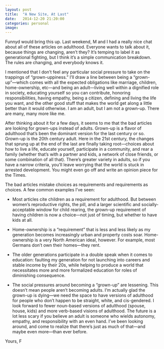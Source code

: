 ```yaml
---
layout: post
title:  "A New Site, At Last"
date:   2014-12-20 21:20:00
categories: personal
image:
---
```


Funnyd would bring this up. Last weekend, M and I had a really nice chat about all of these articles on adulthood. Everyone wants to talk about it, because things are changing, aren’t they? It’s temping to label it as generational fighting, but I think it’s a simple communication breakdown. The rules are changing, and everybody knows it.

I mentioned that I don’t feel any particular social pressure to take on the trappings of “grown-uppiness.” I’ll draw a line between being a “grown-up”—which comes with all the expected obligations like marriage, children, home-ownership, etc—and being an adult—living well within a dignified role in society, educating yourself so you can contribute, honoring responsibilities, having empathy, being a citizen, defining and living the life you want, and the other good stuff that makes the world get along a little better than it would otherwise. I am an adult, but I am not a grown-up. There are many, many more like me.

After thinking about it for a few days, it seems to me that the bad articles are looking for grown-ups instead of adults. Grown-up is a flavor of adulthood that’s been the dominant version for the last century or so. Grown-up is the 20th century adult. Here in the 21st century, the changes that sprung up at the end of the last are finally taking root—choices about how to live a life, educate yourself, participate in a community, and rear a family (whether that’s with a partner and kids, a network of close friends, or some combination of all that). There’s greater variety in adults, so if you have a narrow criteria, you’ll leave worrying that the world is stuck in arrested development. You might even go off and write an opinion piece for the Times.

The bad articles mistake choices as requirements and requirements as choices. A few common examples I’ve seen:

- Most articles cite children as a requirement for adulthood. But between women’s reproductive rights, the pill, and a larger scientific and socially-acceptable window for child rearing, the grown-up requirement of having children is now a choice—not just of timing, but whether to have kids at all.

- Home-ownership is a “requirement” that is less and less likely as my generation becomes increasingly urban and property costs soar. Home-ownership is a very North American ideal, however. For example, most Germans don’t own their homes—they rent.
- The older generations participate in a double speak when it comes to education: faulting my generation for not launching into careers and stable income by their 20s, while helping to produce a world that necessitates more and more formalized education for roles of diminishing consequence.

- The social pressures around becoming a “grown-up” are lessening. This doesn’t mean people aren’t becoming adults. I’m actually glad the grown-up is dying—we need the space to have versions of adulthood for people who don’t happen to be straight, white, and cis-gendered. I look forward to fewer noun-based versions of adulthood (spouse, house, kids) and more verb-based visions of adulthood. The future is a lot less scary if you believe an adult is someone who wields autonomy, empathy, and responsibility with an even hand. I’ve been looking around, and come to realize that there’s just as much of that—and maybe even more—than ever before.

Yours,
F
